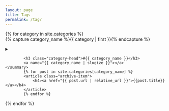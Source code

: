 ```yaml
---
layout: page
title: Tags 
permalink: /tag/
---
```


<div id="archives">
{% for category in site.categories %}
  <div class="archive-group">
    {% capture category_name %}{{ category | first }}{% endcapture %}
    <div id="#{{ category_name | slugize }}"></div>
    <p></p>
<details>
	<summary>
		<div id="#{{ category_name | slugize }}"></div>

    		<h3 class="category-head">#{{ category_name }}</h3>
    		<a name="{{ category_name | slugize }}"></a>
	</summary>
    		{% for post in site.categories[category_name] %}
			<article class="archive-item">
				<h4><a href="{{ post.url | relative_url }}">{{post.title}}</a></h4>
			</article>
    		{% endfor %}
</details>
  </div>
{% endfor %}
</div>
